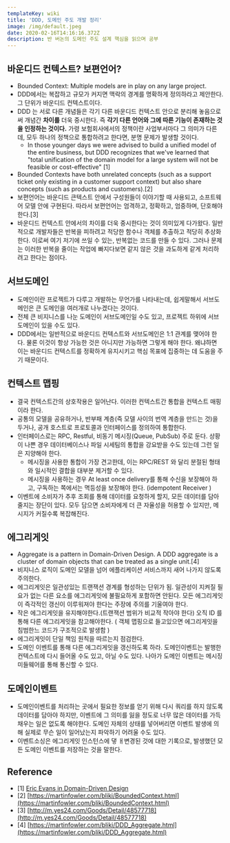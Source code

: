 ```yaml
---
templateKey: wiki
title: 'DDD, 도메인 주도 개발 정리'
image: /img/default.jpeg
date: 2020-02-16T14:16:16.372Z
description: 반 버논의 도메인 주도 설계 핵심을 읽으며 공부
---
```

## 바운디드 컨텍스트? 보편언어?

- Bounded Context: Multiple models are in play on any large project.
- DDD에서는 복잡하고 규모가 커지면 맥락의 경계를 명확하게 정의하라고 제안한다. 그 단위가 바운디드 컨텍스트이다.
- DDD 는 서로 다른 개념들은 각기 다른 바운디드 컨텍스트 안으로 분리해 놓음으로써 개념간 **차이를** 더욱 중시한다. 즉 **각기 다른 언어와 그에 따른 기능이 존재하는 것을 인정하는 것이다.** 가령 보험회사에서의 정책이란 사업부서마다 그 의미가 다른데, 모두 하나의 정책으로 통합하려고 한다면, 분명 문제가 발생할 것이다.
    - In those younger days we were advised to build a unified model of the entire business, but DDD recognizes that we've learned that "total unification of the domain model for a large system will not be feasible or cost-effective" [1]
- Bounded Contexts have both unrelated concepts (such as a support ticket only existing in a customer support context) but also share concepts (such as products and customers).[2]
- 보편언어는 바운디드 큰텍스트 안에서 구성원들이 이야기할 때 사용되고, 소프트웨어 모델 안에 구현된다. 따라서 보편언어는 엄격하고, 정확하고, 엄중하며, 단호해야 한다.[3]
- 바운디드 컨텍스트 안에서의 차이를 더욱 중시한다는 것이 의미있게 다가왔다. 일반적으로 개발자들은 반복을 피하려고 적당한 함수나 객체를 추출하고 적당히 추상화 한다. 이로써 여기 저기에 쓰일 수 있는, 반복없는 코드를 만들 수 있다. 그러나 문제는 이러한 반복을 줄이는 작업에 빠지다보면 같지 않은 것을 과도하게 같게 처리하려고 한다는 점이다.

## 서브도메인

- 도메인이란 프로젝트가 다루고 개발하는 무언가를 나타내는데, 쉽게말해서 서브도메인은 큰 도메인을 여러개로 나누겠다는 것이다.
- 전체 큰 비지니스를 나눈 도메인이 서브도메인일 수도 있고, 프로젝트 하위에 서브도메인이 있을 수도 있다.
- DDD에서는 일반적으로 바운디드 컨텍스트와 서브도메인은 1:1 관계를 맺어야 한다. 물론 이것이 항상 가능한 것은 아니지만 가능하면 그렇게 해야 한다. 왜냐하면 이는 바운디드 컨텍스트를 정확하게 유지시키고 핵심 목표에 집중하는 데 도움을 주기 때문이다.

## 컨텍스트 맵핑

- 결국 컨텍스트간의 상호작용은 일어난다. 이러한 컨텍스트간 통합을 컨텍스트 매핑이라 한다.
- 공통의 모델을 공유하거나, 반부패 계층(즉 모델 사이의 번역 계층을 만드는 것)을 두거나, 공개 호스트로 프로토콜과 인터페이스를 정의하여 통합한다.
- 인터페이스로는 RPC, Restful, 비동기 메시징(Queue, PubSub) 주로 둔다. 상황이 나쁜 경우 데이터베이스나 파일 시세팀의 통합을 강요받을 수도 있는데 그런 일은 지양해야 한다.
    - 메시징을 사용한 통합이 가장 견고한데, 이는 RPC/REST 와 달리 분절된 형태와 일시적인 결합을 대부분 제거할 수 있다.
    - 메시징을 사용하는 경우 At least once delivery를 통해 수신을 보장해야 하고, 구독하는 쪽에서는 멱등성을 보장해야 한다. (idempotent Receiver )
- 이벤트에 소비자가 추후 조회를 통해 데이터를 요청하게 할지, 모든 데이터를 담아줄지는 장단이 있다. 모두 담으면 소비자에게 더 큰 자율성을 허용할 수 있지만, 메시지가 커질수록 복잡해진다.

## 에그리게잇

- Aggregate is a pattern in Domain-Driven Design. A DDD aggregate is a cluster of domain objects that can be treated as a single unit.[4]
- 비지니스 로직이 도메인 모델을 넘어 에플리케이션 서비스까지 새어 나가지 않도록 주의한다.
- 에그리게잇은 일관성있는 트랜잭션 경계를 형성하는 단위가 됨. 일관성이 지켜질 필요가 없는 다른 요소를 에그리게잇에 불필요하게 포함하면 안된다. 모든 에그리게잇이 즉각적인 갱신이 이루워져야 한다는 주장에 주의를 기울여야 한다.
- 작은 에그리게잇을 유지해야한다.(트랜잭션 범위가 비교적 작아야 한다) 오직 ID 를 통해 다른 에그리게잇을 참고해야한다. ( 객체 맵핑으로 들고있으면 에그리게잇을 침범한느 코드가 구조적으로 발생함 )
- 에그리게잇이 단일 책임 원칙을 따르는지 점검한다.
- 도메인 이벤트를 통해 다른 에그리게잇을 갱신하도록 하라. 도메인이벤트는 발행한 컨텍스트에 다시 들어올 수도 있고, 아닐 수도 있다. 나아가 도메인 이벤트는 메시징 미들웨어를 통해 통신할 수 있다.

## 도메인이벤트

- 도메인이벤트를 처리하는 곳에서 필요한 정보를 얻기 위해 다시 쿼리를 하지 않도록 데이터를 담아야 하지만, 이벤트에 그 의미를 잃을 정도로 너무 많은 데이터를 가득 채우는 일은 없도록 해야한다. 도메인 자체의 상태를 넣어버리면 이벤트 발생에 의해 실제로 무슨 일이 일어났는지 파악하기 어려울 수도 있다.
- 이벤트소싱은 에그리게잇 인스턴스에 댛 ㅐ변경된 것에 대한 기록으로, 발생했던 모든 도메인 이벤트를 저장하는 것을 말한다.

## Reference

- [1] [Eric Evans in Domain-Driven Design](https://www.amazon.com/gp/product/0321125215?ie=UTF8&tag=martinfowlerc-20&linkCode=as2&camp=1789&creative=9325&creativeASIN=0321125215)
- [2] [https://martinfowler.com/bliki/BoundedContext.html](https://martinfowler.com/bliki/BoundedContext.html)
- [3] [http://m.yes24.com/Goods/Detail/48577718](http://m.yes24.com/Goods/Detail/48577718)
- [4] [https://martinfowler.com/bliki/DDD_Aggregate.html](https://martinfowler.com/bliki/DDD_Aggregate.html)
